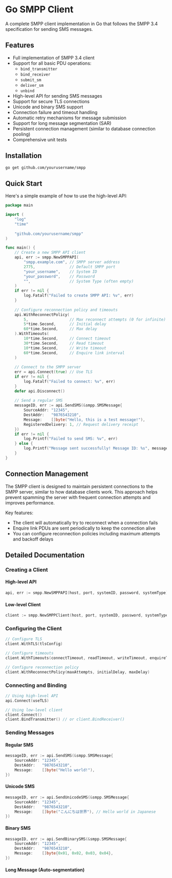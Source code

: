 # Go SMPP Client

A complete SMPP client implementation in Go that follows the SMPP 3.4 specification for sending SMS messages.

## Features

- Full implementation of SMPP 3.4 client
- Support for all basic PDU operations:
  - `bind_transmitter`
  - `bind_receiver`
  - `submit_sm`
  - `deliver_sm`
  - `unbind`
- High-level API for sending SMS messages
- Support for secure TLS connections
- Unicode and binary SMS support
- Connection failure and timeout handling
- Automatic retry mechanisms for message submission
- Support for long message segmentation (SAR)
- Persistent connection management (similar to database connection pooling)
- Comprehensive unit tests

## Installation

```bash
go get github.com/yourusername/smpp
```

## Quick Start

Here's a simple example of how to use the high-level API:

```go
package main

import (
    "log"
    "time"
    
    "github.com/yourusername/smpp"
)

func main() {
    // Create a new SMPP API client
    api, err := smpp.NewSMPPAPI(
        "smpp.example.com", // SMPP server address
        2775,               // Default SMPP port
        "your_username",    // System ID
        "your_password",    // Password
        "",                 // System Type (often empty)
    )
    if err != nil {
        log.Fatalf("Failed to create SMPP API: %v", err)
    }
    
    // Configure reconnection policy and timeouts
    api.WithReconnectPolicy(
        5,                  // Max reconnect attempts (0 for infinite)
        5*time.Second,      // Initial delay
        60*time.Second,     // Max delay
    ).WithTimeouts(
        10*time.Second,     // Connect timeout
        30*time.Second,     // Read timeout
        10*time.Second,     // Write timeout
        60*time.Second,     // Enquire link interval
    )
    
    // Connect to the SMPP server
    err = api.Connect(true) // Use TLS
    if err != nil {
        log.Fatalf("Failed to connect: %v", err)
    }
    defer api.Disconnect()
    
    // Send a regular SMS
    messageID, err := api.SendSMS(&smpp.SMSMessage{
        SourceAddr: "12345",
        DestAddr:   "9876543210",
        Message:    []byte("Hello, this is a test message!"),
        RegisteredDelivery: 1, // Request delivery receipt
    })
    if err != nil {
        log.Printf("Failed to send SMS: %v", err)
    } else {
        log.Printf("Message sent successfully! Message ID: %s", messageID)
    }
}
```

## Connection Management

The SMPP client is designed to maintain persistent connections to the SMPP server, similar to how database clients work. This approach helps prevent spamming the server with frequent connection attempts and improves performance.

Key features:

- The client will automatically try to reconnect when a connection fails
- Enquire link PDUs are sent periodically to keep the connection alive
- You can configure reconnection policies including maximum attempts and backoff delays

## Detailed Documentation

### Creating a Client

#### High-level API

```go
api, err := smpp.NewSMPPAPI(host, port, systemID, password, systemType)
```

#### Low-level Client

```go
client := smpp.NewSMPPClient(host, port, systemID, password, systemType)
```

### Configuring the Client

```go
// Configure TLS
client.WithTLS(tlsConfig)

// Configure timeouts
client.WithTimeouts(connectTimeout, readTimeout, writeTimeout, enquireTimeout)

// Configure reconnection policy
client.WithReconnectPolicy(maxAttempts, initialDelay, maxDelay)
```

### Connecting and Binding

```go
// Using high-level API
api.Connect(useTLS)

// Using low-level client
client.Connect()
client.BindTransmitter() // or client.BindReceiver()
```

### Sending Messages

#### Regular SMS

```go
messageID, err := api.SendSMS(&smpp.SMSMessage{
    SourceAddr: "12345",
    DestAddr:   "9876543210",
    Message:    []byte("Hello world!"),
})
```

#### Unicode SMS

```go
messageID, err := api.SendUnicodeSMS(&smpp.SMSMessage{
    SourceAddr: "12345",
    DestAddr:   "9876543210",
    Message:    []byte("こんにちは世界"), // Hello world in Japanese
})
```

#### Binary SMS

```go
messageID, err := api.SendBinarySMS(&smpp.SMSMessage{
    SourceAddr: "12345",
    DestAddr:   "9876543210",
    Message:    []byte{0x01, 0x02, 0x03, 0x04},
})
```

#### Long Message (Auto-segmentation)

```go